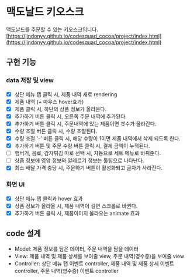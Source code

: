 # 맥도날드 키오스크
맥도날드를 주문할 수 있는 키오스크입니다.
[https://jindonyy.github.io/codesquad_cocoa/project/index.html](https://jindonyy.github.io/codesquad_cocoa/project/index.html)

## 구현 기능
### data 저장 및 view
- [x] 상단 메뉴 탭 클릭 시, 제품 내역 새로 rendering
- [x] 제품 내역 (+ 마우스 hover효과)
- [x] 제품 클릭 시, 하단의 상품 정보가 올라온다.
- [x] 추가하기 버튼 클릭 시, 오른쪽 주문 내역에 추가된다.
- [x] 추가하기 버튼 클릭 시, 주문내역에 있는 제품이면 갯수가 올라간다.
- [x] 수량 조절 버튼 클릭 시, 수량 조절된다.
- [x] 수량 조절 '-' 버튼 클릭 시, 해당 수량이 1이면 제품 내역에서 삭제 되도록 한다.
- [x] 추가하기 버튼 및 주문 수량 버튼 클릭 시, 결제 금액이 누적된다.
- [ ] 햄버거, 음료, 감자튀김 따로 선택 시, 자동으로 세트 메뉴로 바꿔준다.
- [ ] 상품 정보에 영양 정보와 알레르기 정보는 툴팁으로 나타난다.
- [x] 최소 배달 가격 충당 시, 주문하기 버튼이 활성화되고 글자가 사라진다.
### 화면 UI
- [x] 상단 메뉴 탭 클릭과 hover 효과
- [x] 상품 정보가 올라올 시, 제품 내역이 길면 스크롤로 바뀐다.
- [x] 추가하기 버튼 클릭 시, 제품이미지 올라오는 animate 효과

## code 설계
- Model: 제품 정보를 담은 데이터, 주문 내역을 담을 데이터
- View: 제품 내역 및 제품 상세를 보여줄 view, 주문 내역(영수증)을 보여줄 view
- Controller: 상단 메뉴 탭 이벤트 controller, 제품 내역 및 제품 상세 이벤트 controller, 주문 내역(영수증) 이벤트 controller